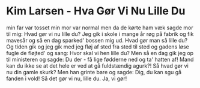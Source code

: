 # Kim Larsen - Hva Gør Vi Nu Lille Du


min far var tosset min mor var normal
men da de kørte ham væk sagde mor til mig:
Hvad gør vi nu lille du?
Jeg gik i skole i mange år
røg på fabrik og fik mavesår
og så en dag sparked' bossen mig ud.
Hvad gør man så lille du?
Og tiden gik og jeg gik med
jeg fløj af sted fra sted til sted
og gadens løse fugle de fløjted' og sang:
Hvor skal vi hen lille du?
Men så en dag gik jeg op til ministeren og sagde:
Du der - få lige fødderne ned og ta' hatten af!
Mand kan du ikke se at det hele er ved at gå
fuldstændig agurk?!
Så hvad gør vi nu din gamle skurk?
Men han grinte bare og sagde:
Dig, du kan sgu gå fanden i vold!
Så det gør vi nu, lille du.
Ja, vi gør!
